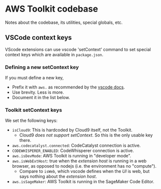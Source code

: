 # AWS Toolkit codebase

Notes about the codebase, its utilities, special globals, etc.

## VSCode context keys

VScode extensions can use vscode 'setContext' command to set special context keys which are
available in `package.json`.

### Defining a new setContext key

If you must define a new key,

-   Prefix it with `aws.` as recommended by the [vscode docs](https://code.visualstudio.com/api/extension-guides/command#using-a-custom-when-clause-context).
-   Use brevity. Less is more.
-   Document it in the list below.

### Toolkit setContext keys

We set the following keys:

-   `isCloud9`: This is hardcoded by Cloud9 itself, not the Toolkit.
    -   Cloud9 _does not support setContext_. So this is the only usable key there.
-   `aws.codecatalyst.connected`: CodeCatalyst connection is active.
-   `CODEWHISPERER_ENABLED`: CodeWhisperer connection is active.
-   `aws.isDevMode`: AWS Toolkit is running in "developer mode".
-   `aws.isWebExtHost`: true when the _extension host_ is running in a web browser, as opposed to
    nodejs (i.e. the environment has no "compute").
    -   Compare to `isWeb`, which vscode defines when the _UI_ is web, but says nothing about the
        _extension host_.
-   `aws.isSageMaker`: AWS Toolkit is running in the SageMaker Code Editor.
